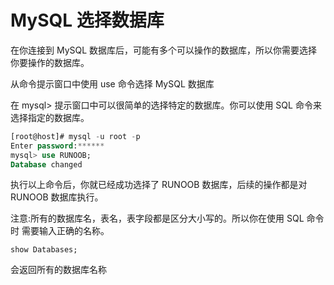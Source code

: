 # MySQL 选择数据库

在你连接到 MySQL 数据库后，可能有多个可以操作的数据库，所以你需要选择
你要操作的数据库。

从命令提示窗口中使用 use 命令选择 MySQL 数据库

在 mysql> 提示窗口中可以很简单的选择特定的数据库。你可以使用 SQL 命令来
选择指定的数据库。

```sql
[root@host]# mysql -u root -p
Enter password:******
mysql> use RUNOOB;
Database changed
```

执行以上命令后，你就已经成功选择了 RUNOOB 数据库，后续的操作都是对 RUNOOB 数据库执行。

注意:所有的数据库名，表名，表字段都是区分大小写的。所以你在使用 SQL 命令时
需要输入正确的名称。

`show Databases;`

会返回所有的数据库名称